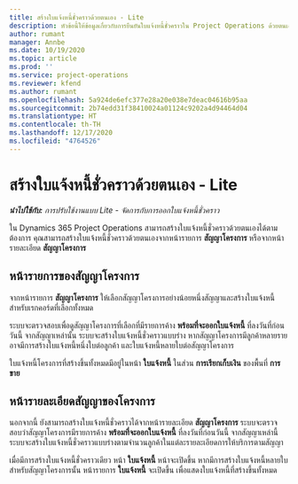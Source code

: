 ```yaml
---
title: สร้างใบแจ้งหนี้ชั่วคราวด้วยตนเอง - Lite
description: หัวข้อนี้ให้ข้อมูลเกี่ยวกับการยืนยันใบแจ้งหนี้ชั่วคราวใน Project Operations ด้วยตนเอง
author: rumant
manager: Annbe
ms.date: 10/19/2020
ms.topic: article
ms.prod: ''
ms.service: project-operations
ms.reviewer: kfend
ms.author: rumant
ms.openlocfilehash: 5a924de6efc377e28a20e038e7deac04616b95aa
ms.sourcegitcommit: 2b74edd31f38410024a01124c9202a4d94464d04
ms.translationtype: HT
ms.contentlocale: th-TH
ms.lasthandoff: 12/17/2020
ms.locfileid: "4764526"
---
```

# <a name="create-a-manual-proforma-invoice---lite"></a>สร้างใบแจ้งหนี้ชั่วคราวด้วยตนเอง - Lite

_**นำไปใช้กับ:** การปรับใช้งานแบบ Lite - จัดการกับการออกใบแจ้งหนี้ชั่วคราว_

ใน Dynamics 365 Project Operations สามารถสร้างใบแจ้งหนี้ชั่วคราวด้วยตนเองได้ตามต้องการ คุณสามารถสร้างใบแจ้งหนี้ชั่วคราวด้วยตนเองจากหน้ารายการ **สัญญาโครงการ** หรือจากหน้ารายละเอียด **สัญญาโครงการ**

##  <a name="project-contracts-list-page"></a>หน้ารายการของสัญญาโครงการ

จากหน้ารายการ **สัญญาโครงการ** ให้เลือกสัญญาโครงการอย่างน้อยหนึ่งสัญญาและสร้างใบแจ้งหนี้สำหรับเรกคอร์ดที่เลือกทั้งหมด

ระบบจะตรวจสอบเพื่อดูสัญญาโครงการที่เลือกที่มีรายการค้าง **พร้อมที่จะออกใบแจ้งหนี้** ที่ลงวันที่ก่อนวันนี้ จากสัญญาเหล่านั้น ระบบจะสร้างใบแจ้งหนี้ชั่วคราวแบบร่าง หากสัญญาโครงการมีลูกค้าหลายราย อาจมีการสร้างใบแจ้งหนี้หนึ่งใบต่อลูกค้า และใบแจ้งหนี้หลายใบต่อสัญญาโครงการ

ใบแจ้งหนี้โครงการที่สร้างขึ้นทั้งหมดมีอยู่ในหน้า **ใบแจ้งหนี้** ในส่วน **การเรียกเก็บเงิน** ของพื้นที่ **การขาย**

## <a name="project-contract-details-page"></a>หน้ารายละเอียดสัญญาของโครงการ

นอกจากนี้ ยังสามารถสร้างใบแจ้งหนี้ชั่วคราวได้จากหน้ารายละเอียด **สัญญาโครงการ** ระบบจะตรวจสอบว่าสัญญาโครงการมีรายการค้าง **พร้อมที่จะออกใบแจ้งหนี้** ที่ลงวันที่ก่อนวันนี้ จากสัญญาเหล่านี้ ระบบจะสร้างใบแจ้งหนี้ชั่วคราวแบบร่างตามจำนวนลูกค้าในแต่ละรายละเอียดการให้บริการตามสัญญา

เมื่อมีการสร้างใบแจ้งหนี้ชั่วคราวเดียว หน้า **ใบแจ้งหนี้** หน้าจะเปิดขึ้น หากมีการสร้างใบแจ้งหนี้หลายใบสำหรับสัญญาโครงการนั้น หน้ารายการ **ใบแจ้งหนี้** จะเปิดขึ้น เพื่อแสดงใบแจ้งหนี้ที่สร้างขึ้นทั้งหมด
